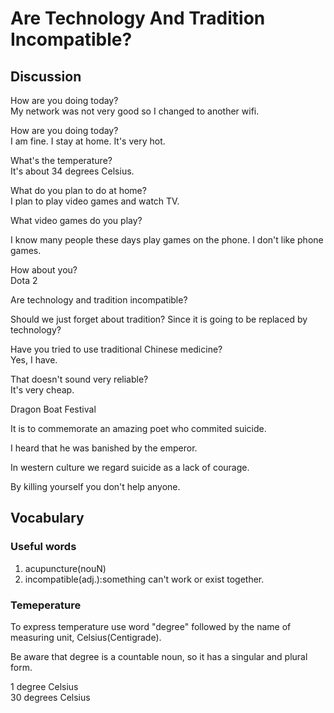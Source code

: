 # Are Technology And Tradition Incompatible?  
## Discussion
How are you doing today?  
My network was not very good so I changed to another wifi.  

How are you doing today?  
I am fine. I stay at home. It's very hot.  

What's the temperature?  
It's about 34 degrees Celsius.  

What do you plan to do at home?  
I plan to play video games and watch TV.  

What video games do you play?  

I know many people these days play games on the phone. I don't like phone games.  

How about you?  
Dota 2  

Are technology and tradition incompatible?  


Should we just forget about tradition? Since it is going to be replaced by technology?  

Have you tried to use traditional Chinese medicine?  
Yes, I have.  

That doesn't sound very reliable?  
It's very cheap.  

Dragon Boat Festival  

It is to commemorate an amazing poet who commited suicide.  

I heard that he was banished by the emperor.  

In western culture we regard suicide as a lack of courage.  

By killing yourself you don't help anyone.  



## Vocabulary
### Useful words
1. acupuncture(nouN)
1. incompatible(adj.):something can't work or exist together.

### Temeperature
To express temperature use word "degree" followed by the name of measuring unit, Celsius(Centigrade).  

Be aware that degree is a countable noun, so it has a singular and plural form.  

1 degree Celsius   
30 degrees Celsius  

